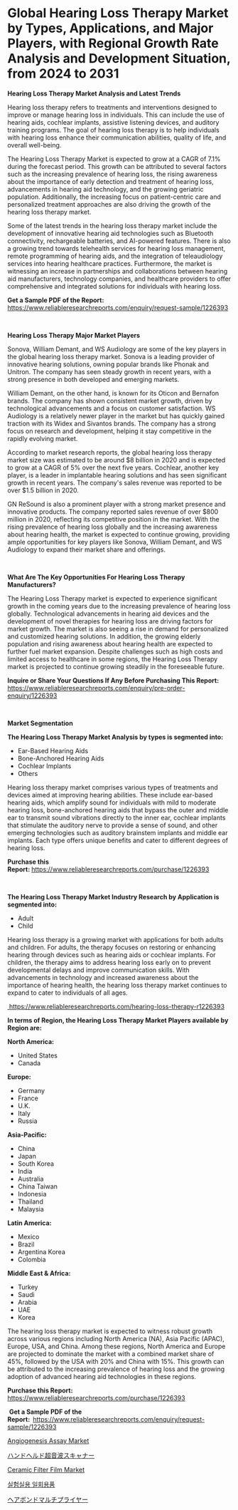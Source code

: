 <p><h1>Global Hearing Loss Therapy Market by Types, Applications, and Major Players, with Regional Growth Rate Analysis and Development Situation, from 2024 to 2031</h1></p><p><strong>Hearing Loss Therapy Market Analysis and Latest Trends</strong></p>
<p><p>Hearing loss therapy refers to treatments and interventions designed to improve or manage hearing loss in individuals. This can include the use of hearing aids, cochlear implants, assistive listening devices, and auditory training programs. The goal of hearing loss therapy is to help individuals with hearing loss enhance their communication abilities, quality of life, and overall well-being.</p><p>The Hearing Loss Therapy Market is expected to grow at a CAGR of 7.1% during the forecast period. This growth can be attributed to several factors such as the increasing prevalence of hearing loss, the rising awareness about the importance of early detection and treatment of hearing loss, advancements in hearing aid technology, and the growing geriatric population. Additionally, the increasing focus on patient-centric care and personalized treatment approaches are also driving the growth of the hearing loss therapy market.</p><p>Some of the latest trends in the hearing loss therapy market include the development of innovative hearing aid technologies such as Bluetooth connectivity, rechargeable batteries, and AI-powered features. There is also a growing trend towards telehealth services for hearing loss management, remote programming of hearing aids, and the integration of teleaudiology services into hearing healthcare practices. Furthermore, the market is witnessing an increase in partnerships and collaborations between hearing aid manufacturers, technology companies, and healthcare providers to offer comprehensive and integrated solutions for individuals with hearing loss.</p></p>
<p><strong>Get a Sample PDF of the Report:&nbsp;</strong> <a href="https://www.reliableresearchreports.com/enquiry/request-sample/1226393">https://www.reliableresearchreports.com/enquiry/request-sample/1226393</a></p>
<p>&nbsp;</p>
<p><strong>Hearing Loss Therapy Major Market Players</strong></p>
<p><p>Sonova, William Demant, and WS Audiology are some of the key players in the global hearing loss therapy market. Sonova is a leading provider of innovative hearing solutions, owning popular brands like Phonak and Unitron. The company has seen steady growth in recent years, with a strong presence in both developed and emerging markets.</p><p>William Demant, on the other hand, is known for its Oticon and Bernafon brands. The company has shown consistent market growth, driven by technological advancements and a focus on customer satisfaction. WS Audiology is a relatively newer player in the market but has quickly gained traction with its Widex and Sivantos brands. The company has a strong focus on research and development, helping it stay competitive in the rapidly evolving market.</p><p>According to market research reports, the global hearing loss therapy market size was estimated to be around $8 billion in 2020 and is expected to grow at a CAGR of 5% over the next five years. Cochlear, another key player, is a leader in implantable hearing solutions and has seen significant growth in recent years. The company's sales revenue was reported to be over $1.5 billion in 2020.</p><p>GN ReSound is also a prominent player with a strong market presence and innovative products. The company reported sales revenue of over $800 million in 2020, reflecting its competitive position in the market. With the rising prevalence of hearing loss globally and the increasing awareness about hearing health, the market is expected to continue growing, providing ample opportunities for key players like Sonova, William Demant, and WS Audiology to expand their market share and offerings.</p></p>
<p>&nbsp;</p>
<p><strong>What Are The Key Opportunities For Hearing Loss Therapy Manufacturers?</strong></p>
<p><p>The Hearing Loss Therapy market is expected to experience significant growth in the coming years due to the increasing prevalence of hearing loss globally. Technological advancements in hearing aid devices and the development of novel therapies for hearing loss are driving factors for market growth. The market is also seeing a rise in demand for personalized and customized hearing solutions. In addition, the growing elderly population and rising awareness about hearing health are expected to further fuel market expansion. Despite challenges such as high costs and limited access to healthcare in some regions, the Hearing Loss Therapy market is projected to continue growing steadily in the foreseeable future.</p></p>
<p><strong>Inquire or Share Your Questions If Any Before Purchasing This Report:</strong> <a href="https://www.reliableresearchreports.com/enquiry/pre-order-enquiry/1226393">https://www.reliableresearchreports.com/enquiry/pre-order-enquiry/1226393</a></p>
<p>&nbsp;</p>
<p><strong>Market Segmentation</strong></p>
<p><strong>The Hearing Loss Therapy Market Analysis by types is segmented into:</strong></p>
<p><ul><li>Ear-Based Hearing Aids</li><li>Bone-Anchored Hearing Aids</li><li>Cochlear Implants</li><li>Others</li></ul></p>
<p><p>Hearing loss therapy market comprises various types of treatments and devices aimed at improving hearing abilities. These include ear-based hearing aids, which amplify sound for individuals with mild to moderate hearing loss, bone-anchored hearing aids that bypass the outer and middle ear to transmit sound vibrations directly to the inner ear, cochlear implants that stimulate the auditory nerve to provide a sense of sound, and other emerging technologies such as auditory brainstem implants and middle ear implants. Each type offers unique benefits and cater to different degrees of hearing loss.</p></p>
<p><strong>Purchase this Report:&nbsp;</strong><a href="https://www.reliableresearchreports.com/purchase/1226393">https://www.reliableresearchreports.com/purchase/1226393</a></p>
<p>&nbsp;</p>
<p><strong>The Hearing Loss Therapy Market Industry Research by Application is segmented into:</strong></p>
<p><ul><li>Adult</li><li>Child</li></ul></p>
<p><p>Hearing loss therapy is a growing market with applications for both adults and children. For adults, the therapy focuses on restoring or enhancing hearing through devices such as hearing aids or cochlear implants. For children, the therapy aims to address hearing loss early on to prevent developmental delays and improve communication skills. With advancements in technology and increased awareness about the importance of hearing health, the hearing loss therapy market continues to expand to cater to individuals of all ages.</p></p>
<p><a href="https://www.reliableresearchreports.com/hearing-loss-therapy-r1226393">&nbsp;https://www.reliableresearchreports.com/hearing-loss-therapy-r1226393</a></p>
<p><strong>In terms of Region, the Hearing Loss Therapy Market Players available by Region are:</strong></p>
<p>
    <p> <strong> North America: </strong>
        <ul>
            <li>United States</li>
            <li>Canada</li>
        </ul>
        </p> 
    <p> <strong> Europe: </strong>
        <ul>
            <li>Germany</li>
            <li>France</li>
            <li>U.K.</li>
            <li>Italy</li>
            <li>Russia</li>
        </ul>
        </p> 
    <p> <strong> Asia-Pacific: </strong>
        <ul>
            <li>China</li>
            <li>Japan</li>
            <li>South Korea</li>
            <li>India</li>
            <li>Australia</li>
            <li>China Taiwan</li>
            <li>Indonesia</li>
            <li>Thailand</li>
            <li>Malaysia</li>
        </ul>
        </p> 
    <p> <strong> Latin America: </strong>
        <ul>
            <li>Mexico</li>
            <li>Brazil</li>
            <li>Argentina Korea</li>
            <li>Colombia</li>
        </ul>
        </p> 
    <p> <strong> Middle East & Africa: </strong>
        <ul>
            <li>Turkey</li>
            <li>Saudi</li>
            <li>Arabia</li>
            <li>UAE</li>
            <li>Korea</li>
        </ul>
    </p>
    </p>
<p><p>The hearing loss therapy market is expected to witness robust growth across various regions including North America (NA), Asia Pacific (APAC), Europe, USA, and China. Among these regions, North America and Europe are projected to dominate the market with a combined market share of 45%, followed by the USA with 20% and China with 15%. This growth can be attributed to the increasing prevalence of hearing loss and the growing adoption of advanced hearing aid technologies in these regions.</p></p>
<p><strong>Purchase this Report: </strong><a href="https://www.reliableresearchreports.com/purchase/1226393">https://www.reliableresearchreports.com/purchase/1226393</a></p>
<p>&nbsp;<strong>Get a Sample PDF of the Report:&nbsp;&nbsp;</strong><a href="https://www.reliableresearchreports.com/enquiry/request-sample/1226393">https://www.reliableresearchreports.com/enquiry/request-sample/1226393</a></p>
<p><strong></strong></p>
<p><p><a href="https://github.com/RickHolmes3/Market-Research-Report-List-4/blob/main/angiogenesis-assay-market.md">Angiogenesis Assay Market</a></p><p><a href="https://github.com/JaydaWisoky2014/Market-Research-Report-List-1/blob/main/998160849193.md">ハンドヘルド超音波スキャナー</a></p><p><a href="https://issuu.com/reportprime-2/docs/ceramic-filter-film-market-size-2030.pptx">Ceramic Filter Film Market</a></p><p><a href="https://medium.com/@domingowolf2022/%EC%97%B0%EA%B5%AC%EC%8B%A4-%EC%86%8C%EB%AA%A8%ED%92%88-%EC%8B%9C%EC%9E%A5-%EC%84%B1%EA%B3%B5%EC%A0%81%EC%9D%B8-%EB%B9%84%EC%A6%88%EB%8B%88%EC%8A%A4-%EC%A0%84%EB%9E%B5%EC%9D%98-%ED%95%B5%EC%8B%AC-%EC%98%88%EC%B8%A1-2031%EB%85%84%EA%B9%8C%EC%A7%80-840dce509545">실험실용 일회용품</a></p><p><a href="https://github.com/joaejkdzgyljvo6/Market-Research-Report-List-2/blob/main/366682549192.md">ヘアボンドマルチプライヤー</a></p></p>